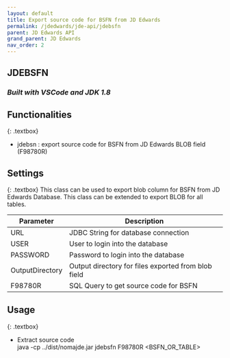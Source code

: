 ```yaml
---
layout: default
title: Export source code for BSFN from JD Edwards
permalink: /jdedwards/jde-api/jdebsfn
parent: JD Edwards API
grand_parent: JD Edwards
nav_order: 2
---
```


## JDEBSFN
### *Built with VSCode and JDK 1.8*

## Functionalities
{: .textbox}
- jdebsn : export source code for BSFN from JD Edwards BLOB field (F98780R)

## Settings
{: .textbox}
This class can be used to export blob column for BSFN from JD Edwards Database. This class can be extended to export BLOB for all tables.

| Parameter     | Description                       |
| ---           | ---                               |
| URL   |   JDBC String for database connection |
| USER  | User to login into the database |
| PASSWORD | Password to login into the database |
| OutputDirectory | Output directory for files exported from blob field |
| F98780R   | SQL Query to get source code for BSFN |

## Usage
{: .textbox}
- Extract source code\
java -cp ../dist/nomajde.jar jdebsfn F98780R \<BSFN_OR_TABLE>
